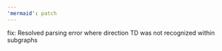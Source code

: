 ```yaml
---
'mermaid': patch
---
```


fix: Resolved parsing error where direction TD was not recognized within subgraphs
